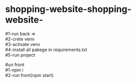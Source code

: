 # shopping-website-shopping-website-

#1-run back =>                                                                                                                                                                                                                                                                                                                                                                                                                                                                       	
#2-crete venv                                                                                                                                                              
#3-activate venv                                                                                                                                                             
#4-install all pakege in requirements.txt                                                                                                                                                             
#5-run project                                                                                                                                                             


#un front                                                                                                                                                                                                                                                                                                                          
#1-npm i                                                                                                                                                                                                                                                                                                                           
#2-run front(npm start)                                                                                                                                                             
